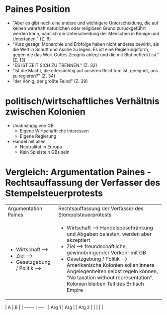 # Paines Position
+ "Aber es gibt noch eine andere und wichtigere Unterscheidung, die auf keinen wahrhaft natürlichen oder religiösen Grund zurückgeführt werden kann, nämlich die Unterscheidung der Menschen in Könige und Untertanen." (Z. 6)
+ "Kurz gesagt: Monarchie und Erbfolge haben nicht anderes bewirkt, als die Welt in Schutt und Asche zu legen. Es ist eine Regierungsform, gegen die das Wort Gottes Zeugnis ablegt und die mit Blut befleckt ist." (Z. 13)
+ "ES IST ZEIT SICH ZU TRENNEN." (Z. 33)
+ "Ist die Macht, die eifersüchtig auf unseren Reichtum ist, geeignet, uns zu regieren?" (Z. 34)
+ "der König, der größte Feind" (Z. 39)
# politisch/wirtschaftliches Verhältnis zwischen Kolonien
+ Unabhängig von GB
	+ Eigene Wirtschaftliche Interessen
	+ Eigene Regierung
+ Handel mit allen
	+ Neutralität in Europa
	+ Kein Spielstein GBs sein
# Vergleich: Argumentation Paines - Rechtsauffassung der Verfasser des Stempelsteuerprotests
<table>
	<tr>
		<td>
			Argumentation Paines
		</td>
		<td>
			Rechtsauffassung der Verfasser des Stempelsteuerprotests
		</td>
	</tr>
	<tr>
		<td>
			<ul>
				<li> Wirtschaft --> </li>
				<li> Ziel --> </li>
				<li> Gesetzgebung / Politik --> </li>
			</ul>
		</td>
		<td>
			<ul>
				<li> Wirtschaft --> Handelsbeschränkung und Abgaben belasten, werden aber akzeptiert</li>
				<li> Ziel --> freundschaftliche, gewinnbringender Verkehr mit GB </li>
				<li> Gesetzgebung / Politik --> Amerikanische Kolonien sollen innere Angelegenheiten selbst regeln können, "No taxation without representation", Kolonien bleiben Teil des Britisch Empire</li>
			</ul>
		</td>
	</tr>
</table>
| A     | B   |
| ----- | --- |
| Arg 1 | Arg    |
| Arg 2 |     |
|       |     |
